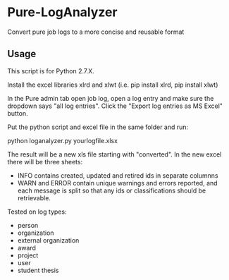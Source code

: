 # Pure-LogAnalyzer
Convert pure job logs to a more concise and reusable format

## Usage

This script is for Python 2.7.X. 

Install the excel libraries xlrd and xlwt (i.e. pip install xlrd, pip install xlwt)

In the Pure admin tab open job log, open a log entry and make sure the dropdown says "all log entries". Click the "Export log entries as MS Excel" button. 

Put the python script and excel file in the same folder and run:

python loganalyzer.py yourlogfile.xlsx

The result will be a new xls file starting with "converted". In the new excel there will be three sheets:

* INFO contains created, updated and retired ids in separate columnns
* WARN and ERROR contain unique warnings and errors reported, and each message is split so that any ids or classifications should be retrievable. 

Tested on log types:
* person 
* organization
* external organization
* award
* project
* user
* student thesis
